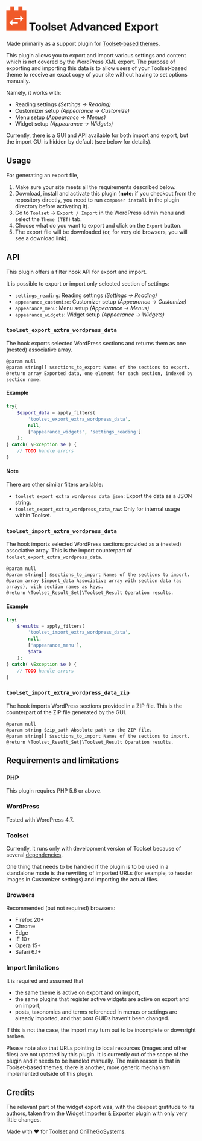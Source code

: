 # ![plugin icon](public/img/toolset-export.png) Toolset Advanced Export

Made primarily as a support plugin for 
[Toolset-based themes](https://wp-types.com/documentation/user-guides/how-to-build-toolset-based-themes/).

This plugin allows you to export and import various settings and content which is 
not covered by the WordPress XML export. The purpose of exporting and importing this 
data is to allow users of your Toolset-based theme to receive an exact copy of your site 
without having to set options manually.

Namely, it works with:

- Reading settings _(Settings &rarr; Reading)_
- Customizer setup _(Appearance &rarr; Customize)_
- Menu setup _(Appearance &rarr; Menus)_
- Widget setup _(Appearance &rarr; Widgets)_

Currently, there is a GUI and API available for both import and export, but the import GUI is
hidden by default (see below for details).

## Usage

For generating an export file, 

1. Make sure your site meets all the requirements described below.
2. Download, install and activate this plugin (**note:** if you checkout from the 
repository directly, you need to run `composer install` in the plugin directory before 
activating it).
3. Go to `Toolset` &rarr; `Export / Import` in the WordPress admin menu
 and select the `Theme (TBT)` tab.
4. Choose what do you want to export and click on the `Export` button.
5. The export file will be downloaded (or, for very old browsers, you 
 will see a download link).

## API

This plugin offers a filter hook API for export and import.

It is possible to export or import only selected section of settings:

- `settings_reading`: Reading settings _(Settings &rarr; Reading)_
- `appearance_customize`: Customizer setup _(Appearance &rarr; Customize)_
- `appearance_menu`: Menu setup _(Appearance &rarr; Menus)_
- `appearance_widgets`: Widget setup _(Appearance &rarr; Widgets)_

### `toolset_export_extra_wordpress_data`

The hook exports selected WordPress sections and returns them as one (nested) associative array.

```
@param null
@param string[] $sections_to_export Names of the sections to export.
@return array Exported data, one element for each section, indexed by section name.
```

#### Example

```php
try{
    $export_data = apply_filters( 
        'toolset_export_extra_wordpress_data', 
        null, 
        ['appearance_widgets', 'settings_reading'] 
    );
} catch( \Exception $e ) {
    // TODO handle errors
}
```

#### Note

There are other similar filters available:

- `toolset_export_extra_wordpress_data_json`: Export the data as a JSON string.
- `toolset_export_extra_wordpress_data_raw`: Only for internal usage within Toolset.

### `toolset_import_extra_wordpress_data`

The hook imports selected WordPress sections provided as a (nested) associative array. 
This is the import counterpart of `toolset_export_extra_wordpress_data`.

```
@param null
@param string[] $sections_to_import Names of the sections to import.
@param array $import_data Associative array with section data (as arrays), with section names as keys.
@return \Toolset_Result_Set|\Toolset_Result Operation results.
```

#### Example
 
```php
try{
    $results = apply_filters( 
        'toolset_import_extra_wordpress_data', 
        null, 
        ['appearance_menu'], 
        $data 
    );
} catch( \Exception $e ) {
    // TODO handle errors
}
```

### `toolset_import_extra_wordpress_data_zip`

The hook imports WordPress sections provided in a ZIP file. This is the counterpart of
the ZIP file generated by the GUI.

```
@param null
@param string $zip_path Absolute path to the ZIP file.
@param string[] $sections_to_import Names of the sections to import.
@return \Toolset_Result_Set|\Toolset_Result Operation results.
```
 

## Requirements and limitations

### PHP

This plugin requires PHP 5.6 or above.

### WordPress

Tested with WordPress 4.7.

### Toolset

Currently, it runs only with development version of Toolset because of several [dependencies](docs/toolset_dependencies.md).

One thing that needs to be handled if the plugin is to be used in a standalone 
mode is the rewriting of imported URLs (for example, to header images in 
Customizer settings) and importing the actual files.

### Browsers

Recommended (but not required) browsers:  

- Firefox 20+
- Chrome
- Edge
- IE 10+
- Opera 15+
- Safari 6.1+

### Import limitations

It is required and assumed that 

- the same theme is active on export and on import,
- the same plugins that register active widgets are active on export and on import,
- posts, taxonomies and terms referenced in menus or settings are already imported, 
and that post GUIDs haven't been changed.
 
If this is not the case, the import may turn out to be incomplete or downright broken.

Please note also that URLs pointing to local resources (images and other files) are
not updated by this plugin. It is currently out of the scope of the plugin and
it needs to be handled manually. The main reason is that in Toolset-based themes,
there is another, more generic mechanism implemented outside of this plugin.

## Credits

The relevant part of the widget export was, with the deepest gratitude to its authors, taken from the 
[Widget Importer & Exporter](https://wordpress.org/plugins/widget-importer-exporter/) 
plugin with only very little changes.

Made with :heart: for [Toolset](http://toolset.com) and [OnTheGoSystems](http://onthegosystems.com).
